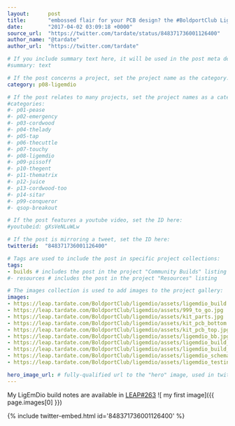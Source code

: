 ```yaml
---
layout:      post
title:       "embossed flair for your PCB design? the #BoldportClub LigEmDio"
date:        "2017-04-02 03:09:18 +0000"
source_url:  "https://twitter.com/tardate/status/848371736001126400"
author_name: "@tardate"
author_url:  "https://twitter.com/tardate"

# If you include summary text here, it will be used in the post meta description instead of an excerpt from the post body
#summary: text

# If the post concerns a project, set the project name as the category:
category: p08-ligemdio

# If the post relates to many projects, set the project names as a categories array:
#categories:
#- p01-pease
#- p02-emergency
#- p03-cordwood
#- p04-thelady
#- p05-tap
#- p06-thecuttle
#- p07-touchy
#- p08-ligemdio
#- p09-pissoff
#- p10-thegent
#- p11-thematrix
#- p12-juice
#- p13-cordwood-too
#- p14-sitar
#- p99-conqueror
#- qsop-breakout

# If the post features a youtube video, set the ID here:
#youtubeid: gXsVeNLuWLw

# If the post is mirroring a tweet, set the ID here:
twitterid:  "848371736001126400"

# Tags are used to include the post in specific project collections:
tags:
- builds # includes the post in the project "Community Builds" listing
#- resources # includes the post in the project "Resources" listing

# The images collection is used to add images to the project gallery:
images:
- https://leap.tardate.com/BoldportClub/ligemdio/assets/ligemdio_build.jpg
- https://leap.tardate.com/BoldportClub/ligemdio/assets/999_to_go.jpg
- https://leap.tardate.com/BoldportClub/ligemdio/assets/kit_parts.jpg
- https://leap.tardate.com/BoldportClub/ligemdio/assets/kit_pcb_bottom.jpg
- https://leap.tardate.com/BoldportClub/ligemdio/assets/kit_pcb_top.jpg
- https://leap.tardate.com/BoldportClub/ligemdio/assets/ligemdio_bb.jpg
- https://leap.tardate.com/BoldportClub/ligemdio/assets/ligemdio_build_bottom.jpg
- https://leap.tardate.com/BoldportClub/ligemdio/assets/ligemdio_build_top.jpg
- https://leap.tardate.com/BoldportClub/ligemdio/assets/ligemdio_schematic.jpg
- https://leap.tardate.com/BoldportClub/ligemdio/assets/ligemdio_testing_smd_led.jpg

hero_image_url: # fully-qualified url to the "hero" image, used in twitter cards for example
---
```


My LigEmDio build notes are available in [LEAP#263](https://github.com/tardate/LittleArduinoProjects/tree/master/BoldportClub/ligemdio)
![ my first image]({{ page.images[0] }})

{% include twitter-embed.html id='848371736001126400' %}


